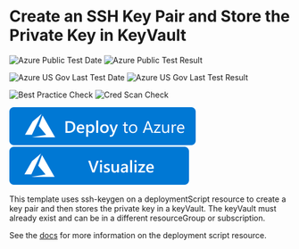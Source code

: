 # Create an SSH Key Pair and Store the Private Key in KeyVault

![Azure Public Test Date](https://azurequickstartsservice.blob.core.windows.net/badges/201-deployment-script-ssh-key-gen/PublicLastTestDate.svg)
![Azure Public Test Result](https://azurequickstartsservice.blob.core.windows.net/badges/201-deployment-script-ssh-key-gen/PublicDeployment.svg)

![Azure US Gov Last Test Date](https://azurequickstartsservice.blob.core.windows.net/badges/201-deployment-script-ssh-key-gen/FairfaxLastTestDate.svg)
![Azure US Gov Last Test Result](https://azurequickstartsservice.blob.core.windows.net/badges/201-deployment-script-ssh-key-gen/FairfaxDeployment.svg)

![Best Practice Check](https://azurequickstartsservice.blob.core.windows.net/badges/201-deployment-script-ssh-key-gen/BestPracticeResult.svg)
![Cred Scan Check](https://azurequickstartsservice.blob.core.windows.net/badges/201-deployment-script-ssh-key-gen/CredScanResult.svg)

[![Deploy To Azure](https://raw.githubusercontent.com/Azure/azure-quickstart-templates/master/1-CONTRIBUTION-GUIDE/images/deploytoazure.svg?sanitize=true)](https://portal.azure.com/#create/Microsoft.Template/uri/https%3A%2F%2Fraw.githubusercontent.com%2FAzure%2Fazure-quickstart-templates%2Fmaster%2F201-deployment-script-ssh-key-gen%2Fazuredeploy.json)  [![Visualize](https://raw.githubusercontent.com/Azure/azure-quickstart-templates/master/1-CONTRIBUTION-GUIDE/images/visualizebutton.svg?sanitize=true)](http://armviz.io/#/?load=https%3A%2F%2Fraw.githubusercontent.com%2FAzure%2Fazure-quickstart-templates%2Fmaster%2F201-deployment-script-ssh-key-gen%2Fazuredeploy.json)

This template uses ssh-keygen on a deploymentScript resource to create a key pair and then stores the private key in a keyVault.  The keyVault must already exist and can be in a different resourceGroup or subscription.

See the [docs](https://docs.microsoft.com/en-us/azure/azure-resource-manager/templates/deployment-script-template?tabs=CLI) for more information on the deployment script resource.


